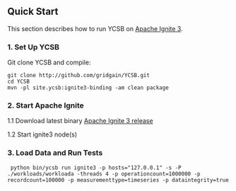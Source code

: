 <!--
Copyright (c) 2021 YCSB contributors. All rights reserved.

Licensed under the Apache License, Version 2.0 (the "License"); you
may not use this file except in compliance with the License. You
may obtain a copy of the License at

http://www.apache.org/licenses/LICENSE-2.0

Unless required by applicable law or agreed to in writing, software
distributed under the License is distributed on an "AS IS" BASIS,
WITHOUT WARRANTIES OR CONDITIONS OF ANY KIND, either express or
implied. See the License for the specific language governing
permissions and limitations under the License. See accompanying
LICENSE file.
-->

## Quick Start

This section describes how to run YCSB on [Apache Ignite 3](https://ignite.apache.org).

### 1. Set Up YCSB

Git clone YCSB and compile:

    git clone http://github.com/gridgain/YCSB.git
    cd YCSB
    mvn -pl site.ycsb:ignite3-binding -am clean package

### 2. Start Apache Ignite
1.1 Download latest binary [Apache Ignite 3 release](https://ignite.apache.org/download.cgi#binaries)

1.2 Start ignite3 node(s)
 
### 3. Load Data and Run Tests

` python bin/ycsb run ignite3 -p hosts="127.0.0.1" -s -P ./workloads/workloada -threads 4 -p operationcount=1000000 -p recordcount=100000 -p measurementtype=timeseries -p dataintegrity=true`
